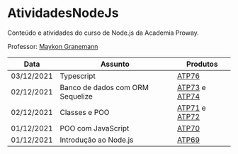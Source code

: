 # AtividadesNodeJs
Conteúdo e atividades do curso de Node.js da Academia Proway.

Professor: [Maykon Granemann](https://github.com/maykondgranemann)

| Data | Assunto | Produtos |
| --- | --- | --- |
| 03/12/2021 | Typescript | [ATP76](https://github.com/rebeccamoraes/AtividadesNodeJs/tree/main/atividades/atp76) |
| 02/12/2021 | Banco de dados com ORM Sequelize | [ATP73](https://github.com/rebeccamoraes/AtividadesNodeJs/tree/main/atividades/atp73) e [ATP74](https://github.com/rebeccamoraes/AtividadesNodeJs/tree/main/atividades/atp74) |
| 02/12/2021 | Classes e POO | [ATP71](https://github.com/rebeccamoraes/AtividadesNodeJs/tree/main/atividades/atp71) e [ATP72](https://github.com/rebeccamoraes/AtividadesNodeJs/tree/main/atividades/atp72) |
| 01/12/2021 | POO com JavaScript | [ATP70](https://github.com/rebeccamoraes/AtividadesNodeJs/tree/main/atividades/atp70) |
| 01/12/2021 | Introdução ao Node.js | [ATP69](https://github.com/rebeccamoraes/AtividadesNodeJs/tree/main/atividades/atp69) |

